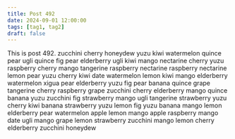 ```yaml
---
title: Post 492
date: 2024-09-01 12:00:00
tags: [tag1, tag2]
draft: false
---
```

This is post 492.
zucchini
cherry
honeydew
yuzu
kiwi
watermelon
quince
pear
ugli
quince
fig
pear
elderberry
ugli
kiwi
mango
nectarine
cherry
yuzu
raspberry
cherry
mango
tangerine
raspberry
nectarine
raspberry
nectarine
lemon
pear
yuzu
cherry
kiwi
date
watermelon
lemon
kiwi
mango
elderberry
watermelon
xigua
pear
elderberry
yuzu
fig
pear
banana
quince
grape
tangerine
cherry
raspberry
grape
zucchini
cherry
elderberry
mango
quince
banana
yuzu
zucchini
fig
strawberry
mango
ugli
tangerine
strawberry
yuzu
cherry
kiwi
banana
strawberry
yuzu
lemon
fig
yuzu
banana
mango
lemon
elderberry
pear
watermelon
apple
lemon
mango
apple
raspberry
mango
date
ugli
mango
grape
lemon
strawberry
zucchini
mango
lemon
cherry
elderberry
zucchini
honeydew
